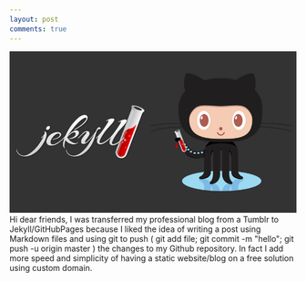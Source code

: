 ```yaml
---
layout: post
comments: true
---
```

<img src="/images/fulls/jekyll.jpg" class="fit image"> Hi dear friends, I was transferred my professional blog from a Tumblr to Jekyll/GitHubPages because I liked the idea of writing a post using Markdown files and using git to push ( git add file; git commit -m "hello"; git push -u origin master ) the changes to my Github repository. In fact I add more speed and simplicity of having a static website/blog on a free solution using custom domain. 